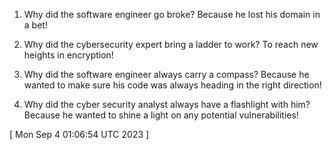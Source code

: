  
1. Why did the software engineer go broke? Because he lost his domain in a bet!

2. Why did the cybersecurity expert bring a ladder to work? To reach new heights in encryption!

3. Why did the software engineer always carry a compass? Because he wanted to make sure his code was always heading in the right direction!

4. Why did the cyber security analyst always have a flashlight with him? Because he wanted to shine a light on any potential vulnerabilities!
 
[ 
Mon Sep  4 01:06:54 UTC 2023
 ]
